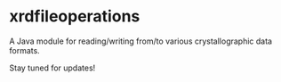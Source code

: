 xrdfileoperations
=================

A Java module for reading/writing from/to various crystallographic data formats.

Stay tuned for updates!
